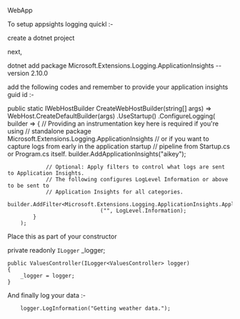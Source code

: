 WebApp

To setup appsights logging quickl :-

create a dotnet project 

next, 

dotnet add package Microsoft.Extensions.Logging.ApplicationInsights --version 2.10.0

add the following codes and remember to provide your application insights guid id :-

public static IWebHostBuilder CreateWebHostBuilder(string[] args) =>
      WebHost.CreateDefaultBuilder(args)
        .UseStartup<Startup>()
      .ConfigureLogging(
            builder =>
            {
                // Providing an instrumentation key here is required if you're using
                // standalone package Microsoft.Extensions.Logging.ApplicationInsights
                // or if you want to capture logs from early in the application startup
                // pipeline from Startup.cs or Program.cs itself.
                builder.AddApplicationInsights("aikey");

                // Optional: Apply filters to control what logs are sent to Application Insights.
                // The following configures LogLevel Information or above to be sent to
                // Application Insights for all categories.
                builder.AddFilter<Microsoft.Extensions.Logging.ApplicationInsights.ApplicationInsightsLoggerProvider>
                                 ("", LogLevel.Information);
            }
        );


Place this as part of your constructor 

 private readonly `ILogger` _logger;

    public ValuesController(ILogger<ValuesController> logger)
    {
        _logger = logger;
    }


And finally log your data :-



        logger.LogInformation("Getting weather data.");






